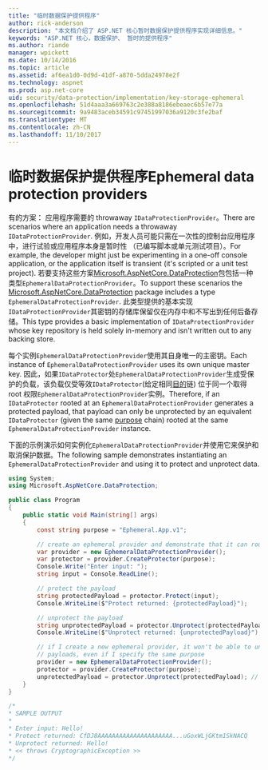 ```yaml
---
title: "临时数据保护提供程序"
author: rick-anderson
description: "本文档介绍了 ASP.NET 核心暂时数据保护提供程序实现详细信息。"
keywords: "ASP.NET 核心，数据保护、 暂时的提供程序"
ms.author: riande
manager: wpickett
ms.date: 10/14/2016
ms.topic: article
ms.assetid: af6ea1d0-0d9d-41df-a870-5dda24978e2f
ms.technology: aspnet
ms.prod: asp.net-core
uid: security/data-protection/implementation/key-storage-ephemeral
ms.openlocfilehash: 51d4aaa3a669763c2e388a8186ebeaec6b57e77a
ms.sourcegitcommit: 9a9483aceb34591c97451997036a9120c3fe2baf
ms.translationtype: MT
ms.contentlocale: zh-CN
ms.lasthandoff: 11/10/2017
---
```

# <a name="ephemeral-data-protection-providers"></a><span data-ttu-id="1a166-104">临时数据保护提供程序</span><span class="sxs-lookup"><span data-stu-id="1a166-104">Ephemeral data protection providers</span></span>

<a name="data-protection-implementation-key-storage-ephemeral"></a>

<span data-ttu-id="1a166-105">有的方案： 应用程序需要的 throwaway `IDataProtectionProvider`。</span><span class="sxs-lookup"><span data-stu-id="1a166-105">There are scenarios where an application needs a throwaway `IDataProtectionProvider`.</span></span> <span data-ttu-id="1a166-106">例如，开发人员可能只需在一次性的控制台应用程序中，进行试验或应用程序本身是暂时性 （已编写脚本或单元测试项目）。</span><span class="sxs-lookup"><span data-stu-id="1a166-106">For example, the developer might just be experimenting in a one-off console application, or the application itself is transient (it's scripted or a unit test project).</span></span> <span data-ttu-id="1a166-107">若要支持这些方案[Microsoft.AspNetCore.DataProtection](https://www.nuget.org/packages/Microsoft.AspNetCore.DataProtection/)包包括一种类型`EphemeralDataProtectionProvider`。</span><span class="sxs-lookup"><span data-stu-id="1a166-107">To support these scenarios the [Microsoft.AspNetCore.DataProtection](https://www.nuget.org/packages/Microsoft.AspNetCore.DataProtection/) package includes a type `EphemeralDataProtectionProvider`.</span></span> <span data-ttu-id="1a166-108">此类型提供的基本实现`IDataProtectionProvider`其密钥的存储库保留仅在内存中和不写出到任何后备存储。</span><span class="sxs-lookup"><span data-stu-id="1a166-108">This type provides a basic implementation of `IDataProtectionProvider` whose key repository is held solely in-memory and isn't written out to any backing store.</span></span>

<span data-ttu-id="1a166-109">每个实例`EphemeralDataProtectionProvider`使用其自身唯一的主密钥。</span><span class="sxs-lookup"><span data-stu-id="1a166-109">Each instance of `EphemeralDataProtectionProvider` uses its own unique master key.</span></span> <span data-ttu-id="1a166-110">因此，如果`IDataProtector`处`EphemeralDataProtectionProvider`生成受保护的负载，该负载仅受等效`IDataProtector`(给定相同[目的](../consumer-apis/purpose-strings.md#data-protection-consumer-apis-purposes)链) 位于同一个取得 root 权限`EphemeralDataProtectionProvider`实例。</span><span class="sxs-lookup"><span data-stu-id="1a166-110">Therefore, if an `IDataProtector` rooted at an `EphemeralDataProtectionProvider` generates a protected payload, that payload can only be unprotected by an equivalent `IDataProtector` (given the same [purpose](../consumer-apis/purpose-strings.md#data-protection-consumer-apis-purposes) chain) rooted at the same `EphemeralDataProtectionProvider` instance.</span></span>

<span data-ttu-id="1a166-111">下面的示例演示如何实例化`EphemeralDataProtectionProvider`并使用它来保护和取消保护数据。</span><span class="sxs-lookup"><span data-stu-id="1a166-111">The following sample demonstrates instantiating an `EphemeralDataProtectionProvider` and using it to protect and unprotect data.</span></span>

```csharp
using System;
using Microsoft.AspNetCore.DataProtection;

public class Program
{
    public static void Main(string[] args)
    {
        const string purpose = "Ephemeral.App.v1";

        // create an ephemeral provider and demonstrate that it can round-trip a payload
        var provider = new EphemeralDataProtectionProvider();
        var protector = provider.CreateProtector(purpose);
        Console.Write("Enter input: ");
        string input = Console.ReadLine();

        // protect the payload
        string protectedPayload = protector.Protect(input);
        Console.WriteLine($"Protect returned: {protectedPayload}");

        // unprotect the payload
        string unprotectedPayload = protector.Unprotect(protectedPayload);
        Console.WriteLine($"Unprotect returned: {unprotectedPayload}");

        // if I create a new ephemeral provider, it won't be able to unprotect existing
        // payloads, even if I specify the same purpose
        provider = new EphemeralDataProtectionProvider();
        protector = provider.CreateProtector(purpose);
        unprotectedPayload = protector.Unprotect(protectedPayload); // THROWS
    }
}

/*
* SAMPLE OUTPUT
*
* Enter input: Hello!
* Protect returned: CfDJ8AAAAAAAAAAAAAAAAAAAAA...uGoxWLjGKtm1SkNACQ
* Unprotect returned: Hello!
* << throws CryptographicException >>
*/
```
